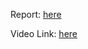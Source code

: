Report: [here](/Group18_COSC341Assignment2Report.pdf)

Video Link: [here](https://drive.google.com/file/d/1WckGytKwqqvF72_F0VFv7CnjYeyT2Vvd/view?usp=sharing)
